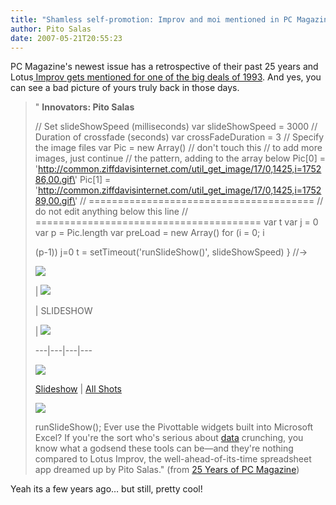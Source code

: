 ```yaml
---
title: "Shamless self-promotion: Improv and moi mentioned in PC Magazine"
author: Pito Salas
date: 2007-05-21T20:55:23
---
```




PC Magazine's newest issue has a retrospective of their past 25 years and
Lotus[ Improv gets mentioned for one of the big deals of
1993](<http://www.pcmag.com/article2/0,1895,2129553,00.asp>). And yes, you can
see a bad picture of yours truly back in those days.

> " **Innovators: Pito Salas**  
>
>
> // Set slideShowSpeed (milliseconds) var slideShowSpeed = 3000 // Duration
> of crossfade (seconds) var crossFadeDuration = 3 // Specify the image files
> var Pic = new Array() // don\'t touch this // to add more images, just
> continue // the pattern, adding to the array below Pic[0] =
> \'http://common.ziffdavisinternet.com/util_get_image/17/0,1425,i=175286,00.gif\'
> Pic[1] =
> \'http://common.ziffdavisinternet.com/util_get_image/17/0,1425,i=175289,00.gif\'
> // ======================================= // do not edit anything below
> this line // ======================================= var t var j = 0 var p =
> Pic.length var preLoad = new Array() for (i = 0; i
>
> (p-1)) j=0 t = setTimeout(\'runSlideShow()\', slideShowSpeed) } //->
>
> ![](https://i0.wp.com/www.pcmag.com/images/pcm_spacer.gif?resize=10%2C1)
>
> | ![](https://i0.wp.com/www.pcmag.com/images/pcm_spacer.gif?resize=2%2C1)
>
> | SLIDESHOW
>
> | ![](https://i0.wp.com/www.pcmag.com/images/pcm_spacer.gif?resize=2%2C1)  
>  
> ---|---|---|---  
>  
>
> [![](https://i0.wp.com/common.ziffdavisinternet.com/util_get_image/17/0,1425,i=175289,00.gif?resize=85%2C85)](<http://www.pcmag.com/slideshow_viewer/0,1205,l=207390&p=1&s=27550&a=207389&po=1&i=1,00.asp?p=y>)  
>  
>
> [Slideshow](<http://www.pcmag.com/slideshow_viewer/0,1205,l=207390&p=1&s=27550&a=207389&po=1&i=1,00.asp?p=y>)
> | [All
> Shots](<http://www.pcmag.com/slideshow/0,1206,l=207390&s=27550&a=207389,00.asp>)  
>  
> ![](https://i0.wp.com/www.pcmag.com/images/pcm_spacer.gif?resize=1%2C10)  
>  
> runSlideShow();  Ever use the Pivottable widgets built into Microsoft Excel?
> If you're the sort who's serious about
> [data](<http://www.pcmag.com/article2/0,1895,2129553,00.asp#>) crunching,
> you know what a godsend these tools can be—and they're nothing compared to
> Lotus Improv, the well-ahead-of-its-time spreadsheet app dreamed up by Pito
> Salas." (from [25 Years of PC
> Magazine](<http://www.pcmag.com/article2/0,1895,2129553,00.asp>))

Yeah its a few years ago… but still, pretty cool!


